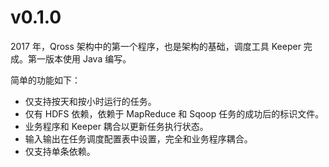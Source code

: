 # v0.1.0

2017 年，Qross 架构中的第一个程序，也是架构的基础，调度工具 Keeper 完成。第一版本使用 Java 编写。

简单的功能如下：

* 仅支持按天和按小时运行的任务。
* 仅有 HDFS 依赖，依赖于 MapReduce 和 Sqoop 任务的成功后的标识文件。
* 业务程序和 Keeper 耦合以更新任务执行状态。
* 输入输出在任务调度配置表中设置，完全和业务程序耦合。
* 仅支持单条依赖。